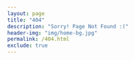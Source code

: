 ```yaml
---
layout: page
title: "404"
description: "Sorry! Page Not Found :("
header-img: "img/home-bg.jpg"
permalink: /404.html
exclude: true
---
```

